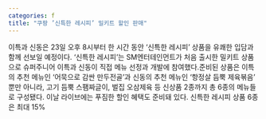 ```yaml
---
categories: f
title: "쿠팡 ’신특한 레시피’ 밀키트 할인 판매"
---
```

이특과 신동은 23일 오후 8시부터 한 시간 동안 ‘신특한 레시피’ 상품을 유쾌한 입담과 함께 선보일 예정이다. ‘신특한 레시피’는 SM엔터테인먼트가 처음 출시한 밀키트 상품으로 슈퍼주니어 이특과 신동이 직접 메뉴 선정과 개발에 참여했다.준비된 상품은 이특의 추천 메뉴인 ‘어묵으로 감싼 만두전골’과 신동의 추천 메뉴인 ‘항정살 듬뿍 제육볶음’ 뿐만 아니라, 고기 듬뿍 스팸짜글이, 벌집 오삼제육 등 신상품 2종까지 총 6종의 메뉴들로 구성됐다. 이날 라이브에는 푸짐한 할인 혜택도 준비돼 있다. 신특한 레시피 상품 6종은 최대 15%